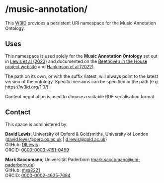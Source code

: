 # /music-annotation/
This [W3ID](https://w3id.rg) provides a persistent URI namespace for the Music Annotation Ontology.

## Uses

This namespace is used solely for the **Music Annotation Ontology** set out in [Lewis et al (2023)](https://dl.acm.org/doi/10.1145/3543882.3543891) and documented on the [Beethoven in the House project website](https://domestic-beethoven.eu/assets/docs/BitHModelDocumentation_v0.2.1.pdf) and [Hankinson et al (2022)](https://hcommons.org/deposits/item/hc:59295/).

The path on its own, or with the suffix /latest, will always point to the latest version of the ontology. Specific versions can be specified in the path (e.g. https://w3id.org/1.0/). 

Content negotiation is used to choose a suitable RDF serialisation format.

## Contact

This space is administered by:  

**David Lewis**, University of Oxford & Goldsmiths, University of London (david.lewis@oerc.ox.ac.uk | d.lewis@gold.ac.uk)  
GitHub: [DILewis](https://github.com/DILewis)  
ORCID: [0000-0003-4151-0499](https://orcid.org/0000-0003-4151-0499)

**Mark Saccomano**, Universität Paderborn (mark.saccomano@uni-paderborn.de)  
GitHub: [mss2221](https://github.com/mss2221)  
ORCID: [0000-0002-4635-7684](https://orcid.org/0000-0002-4635-7684)
